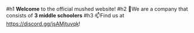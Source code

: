 #h1 **Welcome** to the official mushed website!
#h2 👀We are a company that consists of **3 middle schoolers**
#h3 📫Find us at https://discord.gg/jsAMjtuvqk!
